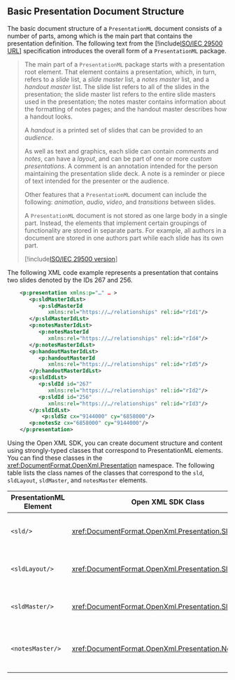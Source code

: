 ## Basic Presentation Document Structure 

The basic document structure of a `PresentationML` document consists of a number of
parts, among which is the main part that contains the presentation
definition. The following text from the [!include[ISO/IEC 29500 URL](../iso-iec-29500-link.md)] specification
introduces the overall form of a `PresentationML` package.

> The main part of a `PresentationML` package
> starts with a presentation root element. That element contains a
> presentation, which, in turn, refers to a *slide* list, a *slide master* list, a *notes
> master* list, and a *handout master* list. The slide list refers to
> all of the slides in the presentation; the slide master list refers to
> the entire slide masters used in the presentation; the notes master
> contains information about the formatting of notes pages; and the
> handout master describes how a handout looks.
> 
> A *handout* is a printed set of slides that can be provided to an
> *audience*.
> 
> As well as text and graphics, each slide can contain *comments* and
> *notes*, can have a *layout*, and can be part of one or more *custom
> presentations*. A comment is an annotation intended for the person
> maintaining the presentation slide deck. A note is a reminder or piece
> of text intended for the presenter or the audience.
> 
> Other features that a `PresentationML`
> document can include the following: *animation*, *audio*, *video*, and
> *transitions* between slides.
> 
> A `PresentationML` document is not stored
> as one large body in a single part. Instead, the elements that
> implement certain groupings of functionality are stored in separate
> parts. For example, all authors in a document are stored in one
> authors part while each slide has its own part.
> 
> [!include[ISO/IEC 29500 version](../iso-iec-29500-version.md)]

The following XML code example represents a presentation that contains
two slides denoted by the IDs 267 and 256.

```xml
    <p:presentation xmlns:p="…" … > 
       <p:sldMasterIdLst>
          <p:sldMasterId
             xmlns:rel="https://…/relationships" rel:id="rId1"/>
       </p:sldMasterIdLst>
       <p:notesMasterIdLst>
          <p:notesMasterId
             xmlns:rel="https://…/relationships" rel:id="rId4"/>
       </p:notesMasterIdLst>
       <p:handoutMasterIdLst>
          <p:handoutMasterId
             xmlns:rel="https://…/relationships" rel:id="rId5"/>
       </p:handoutMasterIdLst>
       <p:sldIdLst>
          <p:sldId id="267"
             xmlns:rel="https://…/relationships" rel:id="rId2"/>
          <p:sldId id="256"
             xmlns:rel="https://…/relationships" rel:id="rId3"/>
       </p:sldIdLst>
           <p:sldSz cx="9144000" cy="6858000"/>
       <p:notesSz cx="6858000" cy="9144000"/>
    </p:presentation>
```

Using the Open XML SDK, you can create document structure and
content using strongly-typed classes that correspond to PresentationML
elements. You can find these classes in the <xref:DocumentFormat.OpenXml.Presentation>
namespace. The following table lists the class names of the classes that
correspond to the `sld`, `sldLayout`, `sldMaster`, and `notesMaster` elements.

| **PresentationML Element** | **Open XML SDK Class** | **Description** |
|---|---|---|
| `<sld/>` | <xref:DocumentFormat.OpenXml.Presentation.Slide> | Presentation Slide. It is the root element of SlidePart. |
| `<sldLayout/>` | <xref:DocumentFormat.OpenXml.Presentation.SlideLayout> | Slide Layout. It is the root element of SlideLayoutPart. |
| `<sldMaster/>` | <xref:DocumentFormat.OpenXml.Presentation.SlideMaster> | Slide Master. It is the root element of SlideMasterPart. |
| `<notesMaster/>` | <xref:DocumentFormat.OpenXml.Presentation.NotesMaster> | Notes Master (or handoutMaster). It is the root element of NotesMasterPart. |